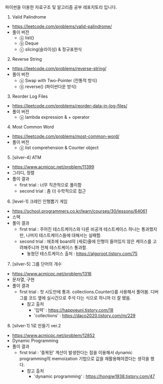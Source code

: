 파이썬을 이용한 자료구조 및 알고리즘 공부 레포지토리 입니다.

1. Valid Palindrome
  - https://leetcode.com/problems/valid-palindrome/
  - 풀이 버전
    - ⓐ list()
    - ⓑ Deque
    - ⓒ slicing(슬라이싱) & 정규표현식

2. Reverse String
  - https://leetcode.com/problems/reverse-string/
  - 풀이 버전
    - ⓐ Swap with Two-Pointer (전통적 방식)
    - ⓑ reverse() (파이썬다운 방식)

3. Reorder Log Files
  - https://leetcode.com/problems/reorder-data-in-log-files/
  - 풀이 버전
    - ⓐ lambda expression & + operator

4. Most Common Word
- https://leetcode.com/problems/most-common-word/
- 풀이 버전
  - ⓐ list comprehension & Counter object

5. [silver-4] ATM
- https://www.acmicpc.net/problem/11399
- 그리디, 정렬
- 풀이 결과
    - first trial : 너무 직관적으로 풀이함
    - second trial : 좀 더 수학적으로 접근

6. [level-1] 크레인 인형뽑기 게임
- https://school.programmers.co.kr/learn/courses/30/lessons/64061
- 스택
- 풀이 결과
    - first trial : 주어진 테스트케이스와 다른 비공개 테스트케이스 하나는 통과했지만, 나머지 테스트케이스들에 대해서는 실패함.
    - second trial : 애초에 board의 (세로)줄에 인형이 들어있지 않은 케이스를 고려해주니까 전체 테스트케이스 통과함.
        - 놓쳤던 테스트케이스 출처 : https://algoroot.tistory.com/75

7. [silver-5] 그룹 단어의 개수
- https://www.acmicpc.net/problem/1316
- 문자열, 구현
- 풀이 결과
    - first trial : 첫 시도만에 통과. collections.Counter()를 사용해서 풀어봄. 디버그를 코드 옆에 실시간으로 주석 다는 식으로 하니까 더 잘 됐음.
        - 참고 출처
            - '입력' : https://happyeuni.tistory.com/18
            - 'collections' : https://daco2020.tistory.com/m/229

8. [silver-1] 1로 만들기 ver.2
- https://www.acmicpc.net/problem/12852
- Dynamic Programming
- 풀이 결과
    - first trial : '중복된' 계산이 발생한다는 점을 이용해서 dynamic programming의 memoization 기법으로 값을 재활용해야겠다는 생각을 했다.
        - 참고 출처
            - 'dynamic programming' : https://hongjw1938.tistory.com/47

